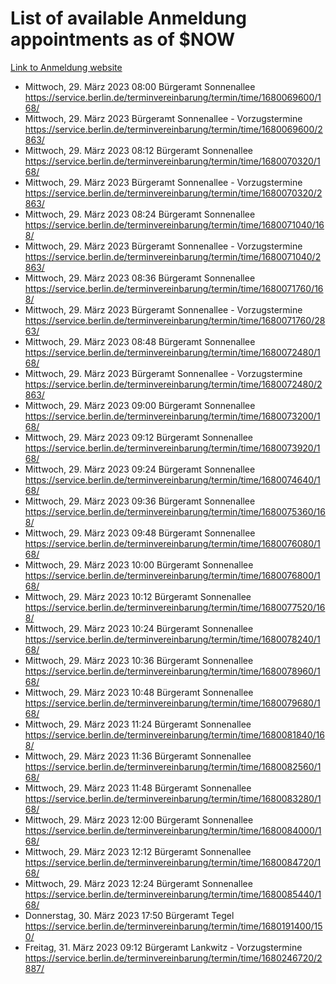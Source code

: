 # List of available Anmeldung appointments as of $NOW
[Link to Anmeldung website](https://service.berlin.de/terminvereinbarung/termin/tag.php?termin=1&anliegen[]=120686&dienstleisterlist=122210,122217,327316,122219,327312,122227,327314,122231,327346,122243,327348,122254,122252,329742,122260,329745,122262,329748,122271,327278,122273,327274,122277,327276,330436,122280,327294,122282,327290,122284,327292,122291,327270,122285,327266,122286,327264,122296,327268,150230,329760,122297,327286,122294,327284,122312,329763,122314,329775,122304,327330,122311,327334,122309,327332,317869,122281,327352,122279,329772,122283,122276,327324,122274,327326,122267,329766,122246,327318,122251,327320,122257,327322,122208,327298,122226,327300&herkunft=http%3A%2F%2Fservice.berlin.de%2Fdienstleistung%2F120686%2F)
- Mittwoch, 29. März 2023 08:00 Bürgeramt Sonnenallee https://service.berlin.de/terminvereinbarung/termin/time/1680069600/168/
- Mittwoch, 29. März 2023  Bürgeramt Sonnenallee - Vorzugstermine https://service.berlin.de/terminvereinbarung/termin/time/1680069600/2863/
- Mittwoch, 29. März 2023 08:12 Bürgeramt Sonnenallee https://service.berlin.de/terminvereinbarung/termin/time/1680070320/168/
- Mittwoch, 29. März 2023  Bürgeramt Sonnenallee - Vorzugstermine https://service.berlin.de/terminvereinbarung/termin/time/1680070320/2863/
- Mittwoch, 29. März 2023 08:24 Bürgeramt Sonnenallee https://service.berlin.de/terminvereinbarung/termin/time/1680071040/168/
- Mittwoch, 29. März 2023  Bürgeramt Sonnenallee - Vorzugstermine https://service.berlin.de/terminvereinbarung/termin/time/1680071040/2863/
- Mittwoch, 29. März 2023 08:36 Bürgeramt Sonnenallee https://service.berlin.de/terminvereinbarung/termin/time/1680071760/168/
- Mittwoch, 29. März 2023  Bürgeramt Sonnenallee - Vorzugstermine https://service.berlin.de/terminvereinbarung/termin/time/1680071760/2863/
- Mittwoch, 29. März 2023 08:48 Bürgeramt Sonnenallee https://service.berlin.de/terminvereinbarung/termin/time/1680072480/168/
- Mittwoch, 29. März 2023  Bürgeramt Sonnenallee - Vorzugstermine https://service.berlin.de/terminvereinbarung/termin/time/1680072480/2863/
- Mittwoch, 29. März 2023 09:00 Bürgeramt Sonnenallee https://service.berlin.de/terminvereinbarung/termin/time/1680073200/168/
- Mittwoch, 29. März 2023 09:12 Bürgeramt Sonnenallee https://service.berlin.de/terminvereinbarung/termin/time/1680073920/168/
- Mittwoch, 29. März 2023 09:24 Bürgeramt Sonnenallee https://service.berlin.de/terminvereinbarung/termin/time/1680074640/168/
- Mittwoch, 29. März 2023 09:36 Bürgeramt Sonnenallee https://service.berlin.de/terminvereinbarung/termin/time/1680075360/168/
- Mittwoch, 29. März 2023 09:48 Bürgeramt Sonnenallee https://service.berlin.de/terminvereinbarung/termin/time/1680076080/168/
- Mittwoch, 29. März 2023 10:00 Bürgeramt Sonnenallee https://service.berlin.de/terminvereinbarung/termin/time/1680076800/168/
- Mittwoch, 29. März 2023 10:12 Bürgeramt Sonnenallee https://service.berlin.de/terminvereinbarung/termin/time/1680077520/168/
- Mittwoch, 29. März 2023 10:24 Bürgeramt Sonnenallee https://service.berlin.de/terminvereinbarung/termin/time/1680078240/168/
- Mittwoch, 29. März 2023 10:36 Bürgeramt Sonnenallee https://service.berlin.de/terminvereinbarung/termin/time/1680078960/168/
- Mittwoch, 29. März 2023 10:48 Bürgeramt Sonnenallee https://service.berlin.de/terminvereinbarung/termin/time/1680079680/168/
- Mittwoch, 29. März 2023 11:24 Bürgeramt Sonnenallee https://service.berlin.de/terminvereinbarung/termin/time/1680081840/168/
- Mittwoch, 29. März 2023 11:36 Bürgeramt Sonnenallee https://service.berlin.de/terminvereinbarung/termin/time/1680082560/168/
- Mittwoch, 29. März 2023 11:48 Bürgeramt Sonnenallee https://service.berlin.de/terminvereinbarung/termin/time/1680083280/168/
- Mittwoch, 29. März 2023 12:00 Bürgeramt Sonnenallee https://service.berlin.de/terminvereinbarung/termin/time/1680084000/168/
- Mittwoch, 29. März 2023 12:12 Bürgeramt Sonnenallee https://service.berlin.de/terminvereinbarung/termin/time/1680084720/168/
- Mittwoch, 29. März 2023 12:24 Bürgeramt Sonnenallee https://service.berlin.de/terminvereinbarung/termin/time/1680085440/168/
- Donnerstag, 30. März 2023 17:50 Bürgeramt Tegel https://service.berlin.de/terminvereinbarung/termin/time/1680191400/150/
- Freitag, 31. März 2023 09:12 Bürgeramt Lankwitz - Vorzugstermine https://service.berlin.de/terminvereinbarung/termin/time/1680246720/2887/
